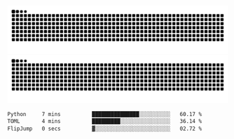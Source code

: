![Snake Animation](https://raw.githubusercontent.com/tomhea/tomhea/output/github-contribution-grid-snake-dark.svg#gh-dark-mode-only)
![Snake Animation](https://raw.githubusercontent.com/tomhea/tomhea/output/github-contribution-grid-snake.svg#gh-light-mode-only)

<p></p>

<!--START_SECTION:waka-->

```txt
Python     7 mins          ███████████████░░░░░░░░░░   60.17 %
TOML       4 mins          █████████░░░░░░░░░░░░░░░░   36.14 %
FlipJump   0 secs          ▓░░░░░░░░░░░░░░░░░░░░░░░░   02.72 %
```

<!--END_SECTION:waka-->
